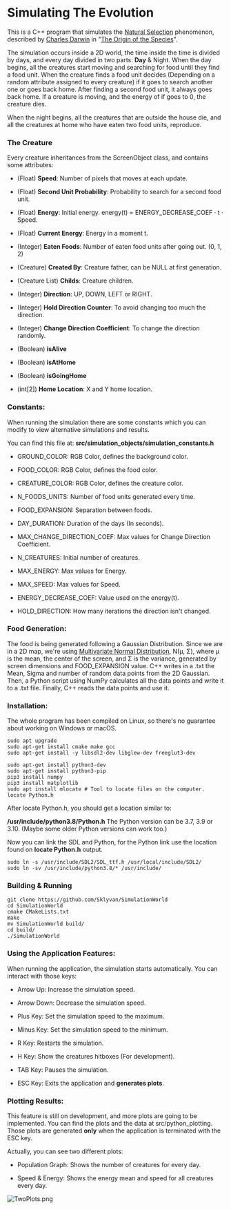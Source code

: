 # Simulating The Evolution

This is a C++ program that simulates the [Natural Selection](https://en.wikipedia.org/wiki/Natural_selection) phenomenon, described by [Charles Darwin](https://en.wikipedia.org/wiki/Charles_Darwin) in "[The Origin of the Species](https://en.wikipedia.org/wiki/On_the_Origin_of_Species)".

The simulation occurs inside a 2D world, the time inside the time is divided by days, and every day divided in two parts: **Day** & Night.
When the day begins, all the creatures start moving and searching for food until they find a food unit. When the creature finds a food unit decides (Depending on a random attribute assigned to every creature) if it goes to search another one or goes back home. After finding a second food unit, it always goes back home. If a creature is moving, and the energy of if goes to 0, the creature dies.

When the night begins, all the creatures that are outside the house die, and all the creatures at home who have eaten two food units, reproduce.

### The Creature

Every creature inheritances from the ScreenObject class, and contains some attributes:

- (Float) **Speed**: Number of pixels that moves at each update.

- (Float) **Second Unit Probability**: Probability to search for a second food unit.

- (Float) **Energy**: Initial energy. energy(t) = ENERGY_DECREASE_COEF · t · Speed.

- (Float) **Current Energy**: Energy in a moment t.

- (Integer) **Eaten Foods**: Number of eaten food units after going out. (0, 1, 2)

- (Creature) **Created By**: Creature father, can be NULL at first generation.

- (Creature List) **Childs**: Creature children.

- (Integer) **Direction**: UP, DOWN, LEFT or RIGHT.

- (Integer) **Hold Direction Counter**: To avoid changing too much the direction.

- (Integer) **Change Direction Coefficient**: To change the direction randomly.

- (Boolean) **isAlive**

- (Boolean) **isAtHome**

- (Boolean) **isGoingHome**

- (int[2]) **Home Location**: X and Y home location.

### Constants:

When running the simulation there are some constants which you can modify to view alternative simulations and results. 

You can find this file at: **src/simulation_objects/simulation_constants.h**

- GROUND_COLOR: RGB Color, defines the background color.

- FOOD_COLOR: RGB Color, defines the food color.

- CREATURE_COLOR: RGB Color, defines the creature color.

- N_FOODS_UNITS: Number of food units generated every time.

- FOOD_EXPANSION: Separation between foods.

- DAY_DURATION: Duration of the days (In seconds).

- MAX_CHANGE_DIRECTION_COEF: Max values for Change Direction Coefficient.

- N_CREATURES: Initial number of creatures.

- MAX_ENERGY: Max values for Energy.

- MAX_SPEED: Max values for Speed.

- ENERGY_DECREASE_COEF: Value used on the energy(t).

- HOLD_DIRECTION: How many iterations the direction isn't changed.

### Food Generation:

The food is being generated following a Gaussian Distribution. Since we are in a 2D map, we're using [Multivariate Normal Distribution](https://en.wikipedia.org/wiki/Multivariate_normal_distribution), N(μ, Σ), where μ is the mean, the center of the screen, and Σ is the variance, generated by screen dimensions and FOOD_EXPANSION value. C++ writes in a .txt the Mean, Sigma and number of random data points from the 2D Gaussian. Then, a Python script using NumPy calculates all the data points and write it to a .txt file. Finally, C++ reads the data points and use it.

### Installation:

The whole program has been compiled on Linux, so there's no guarantee about working on Windows or macOS.

```shell
sudo apt upgrade
sudo apt-get install cmake make gcc
sudo apt-get install -y libsdl2-dev libglew-dev freeglut3-dev
```

```shell
sudo apt-get install python3-dev
sudo apt-get install python3-pip
pip3 install numpy
pip3 install matplotlib
sudo apt install mlocate # Tool to locate files on the computer.
locate Python.h
```

After locate Python.h, you should get a location similar to:

**/usr/include/python3.8/Python.h** The Python version can be 3.7, 3.9 or 3.10. (Maybe some older Python versions can work too.)

Now you can link the SDL and Python, for the Python link use the location found on **locate Python.h** output.

```shell
sudo ln -s /usr/include/SDL2/SDL_ttf.h /usr/local/include/SDL2/
sudo ln -sv /usr/include/python3.8/* /usr/include/
```

### Building & Running
```shell
git clone https://github.com/Sklyvan/SimulationWorld
cd SimulationWorld
cmake CMakeLists.txt
make
mv SimulationWorld build/
cd build/
./SimulationWorld
```

### Using the Application Features:

When running the application, the simulation starts automatically. You can interact with those keys:

- Arrow Up: Increase the simulation speed.

- Arrow Down: Decrease the simulation speed.

- Plus Key: Set the simulation speed to the maximum.

- Minus Key: Set the simulation speed to the minimum.

- R Key: Restarts the simulation.

- H Key: Show the creatures hitboxes (For development).

- TAB Key: Pauses the simulation.

- ESC Key: Exits the application and **generates plots**.

### Plotting Results:

This feature is still on development, and more plots are going to be implemented. You can find the plots and the data at src/python_plotting. Those plots are generated **only** when the application is terminated with the ESC key.

Actually, you can see two different plots:

- Population Graph: Shows the number of creatures for every day.

- Speed & Energy: Shows the energy mean and speed for all creatures every day.

<img src="https://github.com/Sklyvan/SimulationWorld/blob/main/res/TwoPlots.png" title="" alt="TwoPlots.png" data-align="center">
